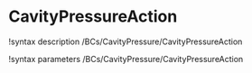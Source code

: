 <!-- MOOSE Documentation Stub: Remove this when content is added. -->

# CavityPressureAction
!syntax description /BCs/CavityPressure/CavityPressureAction

!syntax parameters /BCs/CavityPressure/CavityPressureAction
